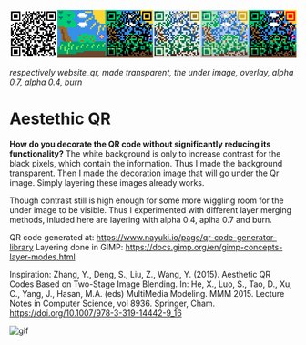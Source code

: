 <!--https://www.qr-code-generator.com/ Wifi-connecting -->
![compare](compare.png)

*respectively website_qr, made transparent, the under image, overlay, alpha 0.7, alpha 0.4, burn*

# Aestethic QR


**How do you decorate the QR code without significantly reducing its functionality?** The white background is only to increase contrast for the black pixels, which contain the information. Thus I made the background transparent. Then I made the decoration image that will go under the Qr image. Simply layering these images already works.


Though contrast still is high enough for some more wiggling room for the under image to be visible. Thus I experimented with different layer merging methods, inluded here are layering with alpha 0.4, aplha 0.7 and burn.

QR code generated at: <https://www.nayuki.io/page/qr-code-generator-library>
Layering done in GIMP: <https://docs.gimp.org/en/gimp-concepts-layer-modes.html>

Inspiration: Zhang, Y., Deng, S., Liu, Z., Wang, Y. (2015). Aesthetic QR Codes Based on Two-Stage Image Blending. In: He, X., Luo, S., Tao, D., Xu, C., Yang, J., Hasan, M.A. (eds) MultiMedia Modeling. MMM 2015. Lecture Notes in Computer Science, vol 8936. Springer, Cham. https://doi.org/10.1007/978-3-319-14442-9_16


![gif](https://piskel-imgstore-b.appspot.com/img/f1758563-1118-11ed-9b19-dbfcb947f1e7.gif)
